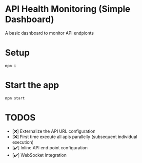 # API Health Monitoring (Simple Dashboard)
A basic dashboard to monitor API endpionts

# Setup

```
npm i
```

# Start the app

```
npm start
```

# TODOS
- [❌] Externalize the API URL configuration
- [❌] First time execute all apis parallelly (subsequent individual execution)
- [✔️] Inline API end point configuration
- [✔️]  WebSocket Integration



